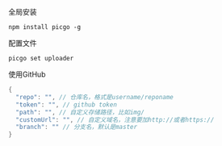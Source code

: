 

全局安装

```shell
npm install picgo -g
```

配置文件

```
picgo set uploader
```

使用GitHub

```java
{
  "repo": "", // 仓库名，格式是username/reponame
  "token": "", // github token
  "path": "", // 自定义存储路径，比如img/
  "customUrl": "", // 自定义域名，注意要加http://或者https://
  "branch": "" // 分支名，默认是master
}
```

